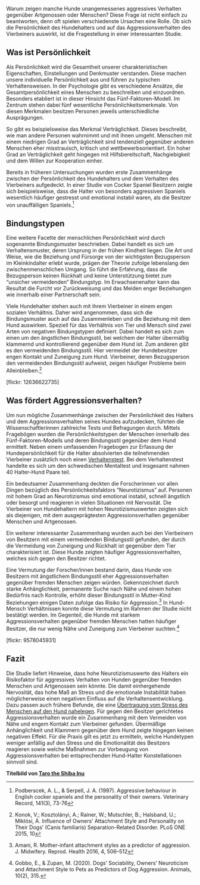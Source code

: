 Warum zeigen manche Hunde unangemessenes aggressives Verhalten gegenüber Artgenossen oder Menschen? Diese Frage ist nicht einfach zu beantworten, denn oft spielen verschiedenste Ursachen eine Rolle. Ob sich die Persönlichkeit des Hundehalters und auf das Aggressionsverhalten des Vierbeiners auswirkt, ist die Fragestellung in einer interessanten Studie.

## Was ist Persönlichkeit

Als Persönlichkeit wird die Gesamtheit unserer charakteristischen Eigenschaften, Einstellungen und Denkmuster verstanden. Diese machen unsere individuelle Persönlichkeit aus und führen zu typischen Verhaltensweisen. In der Psychologie gibt es verschiedene Ansätze, die Gesamtpersönlichkeit eines Menschen zu beschreiben und einzuordnen. Besonders etabliert ist in dieser Hinsicht das Fünf-Faktoren-Modell. Im Zentrum stehen dabei fünf wesentliche Persönlichkeitsmerkmale. Von diesen Merkmalen besitzen Personen jeweils unterschiedliche Ausprägungen. 

So gibt es beispielsweise das Merkmal Verträglichkeit. Dieses beschreibt, wie man andere Personen wahrnimmt und mit ihnen umgeht. Menschen mit einem niedrigen Grad an Verträglichkeit sind tendenziell gegenüber anderen Menschen eher misstrauisch, kritisch und wettbewerbsorientiert. Ein hoher Grad an Verträglichkeit geht hingegen mit Hilfsbereitschaft, Nachgiebigkeit und dem Willen zur Kooperation einher. 

Bereits in früheren Untersuchungen wurden erste Zusammenhänge zwischen der Persönlichkeit des Hundehalters und dem Verhalten des Vierbeiners aufgedeckt. In einer Studie von Cocker Spaniel Besitzern zeigte sich beispielsweise, dass die Halter von besonders aggressiven Spaniels wesentlich häufiger gestresst und emotional instabil waren, als die Besitzer von unauffälligen Spaniels.[^1]

## Bindungstypen

Eine weitere Facette der menschlichen Persönlichkeit wird durch sogenannte Bindungsmuster beschrieben. Dabei handelt es sich um Verhaltensmuster, deren Ursprung in der frühen Kindheit liegen. Die Art und Weise, wie die Beziehung und Fürsorge von der wichtigsten Bezugsperson im Kleinkindalter erlebt wurde, prägen der Theorie zufolge lebenslang den zwischenmenschlichen Umgang. So führt die Erfahrung, dass die Bezugsperson keinen Rückhalt und keine Unterstützung bietet zum “unsicher vermeidenden” Bindungstyp. Im Erwachsenenalter kann das Resultat die Furcht vor Zurückweisung und das Meiden enger Beziehungen wie innerhalb einer Partnerschaft sein. 

Viele Hundehalter stehen auch mit ihrem Vierbeiner in einem engen sozialen Verhältnis. Daher wird angenommen, dass sich die Bindungsmuster auch auf das Zusammenleben und die Beziehung mit dem Hund auswirken. Speziell für das Verhältnis von Tier und Mensch sind zwei Arten von negativen Bindungstypen definiert. Dabei handelt es sich zum einen um den ängstlichen Bindungsstil, bei welchem der Halter 
übermäßig klammernd und kontrollierend gegenüber dem Hund ist. Zum anderen gibt es den vermeidenden Bindungsstil. Hier vermeidet der Hundebesitzer engen Kontakt und Zuneigung zum Hund. Vierbeiner, deren Bezugsperson den vermeidenden Bindungsstil aufweist, zeigen häufiger Probleme beim Alleinbleiben.[^3]

[flickr: 12636622735]

## Was fördert Aggressionsverhalten?

Um nun mögliche Zusammenhänge zwischen der Persönlichkeit des Halters und dem Aggressionsverhalten seines Hundes aufzudecken, führten die Wissenschaftlerinnen zahlreiche Tests und Befragungen durch. Mittels Fragebögen wurden die Persönlichkeitstypen der Menschen innerhalb des Fünf-Faktoren-Modells und deren Bindungsstil gegenüber dem Hund ermittelt. Neben einem umfassenden Fragebogen zur Erfassung der Hundepersönlichkeit für die Halter absolvierten die teilnehmenden Vierbeiner zusätzlich noch einen [Verhaltenstest](https://www.youtube.com/watch?v=nJzs3Vn2Y6s). Bei dem Verhaltenstest handelte es sich um den schwedischen Mentaltest und insgesamt nahmen 40 Halter-Hund Paare teil. 

Ein bedeutsamer Zusammenhang deckten die Forscherinnen vor allen Dingen bezüglich des Persönlichkeitsfaktors “Neurotizismus” auf. Personen mit hohem Grad an Neurotizismus sind emotional instabil, schnell ängstlich oder besorgt und reagieren in vielen Situationen mit Nervosität. Die Vierbeiner von Hundehaltern mit hohen Neurotizismuswerten zeigten sich als diejenigen, mit dem ausgeprägtesten Aggressionsverhalten gegenüber Menschen und Artgenossen. 

Ein weiterer interessanter Zusammenhang wurden auch bei den Vierbeinern von Besitzern mit einem vermeidenden Bindungsstil gefunden, der durch die Vermeidung von Zuneigung und Rückhalt ist gegenüber dem Tier charakterisiert ist. Diese Hunde zeigten häufiger Aggressionsverhalten, welches sich gegen den Besitzer richtet. 

Eine Vermutung der Forscher/innen bestand darin, dass Hunde von Besitzern mit ängstlichem Bindungsstil eher Aggressionsverhalten gegenüber fremden Menschen zeigen würden. Gekennzeichnet durch starke Anhänglichkeit, permanente Suche nach Nähe und einem hohen Bedürfnis nach Kontrolle, erhöht dieser Bindungsstil in Mutter-Kind Beziehungen einigen Daten zufolge das Risiko für Aggression.[^2] In Hund-Mensch Verhältnissen konnte diese Vermutung im Rahmen der Studie nicht bestätigt werden. Im Gegenteil, die Hunde mit starkem Aggressionsverhalten gegenüber fremden Menschen hatten häufiger Besitzer, die nur wenig Nähe und Zuneigung zum Vierbeiner suchten.[^4]

[flickr: 9578045931]


## Fazit

Die Studie liefert Hinweise, dass hohe Neurotizismuswerte des Halters ein Risikofaktor für aggressives Verhalten von Hunden gegenüber fremden Menschen und Artgenossen sein könnte. Die damit einhergehende Nervosität, das hohe Maß an Stress und die emotionale Instabilität haben möglicherweise einen negativen Einfluss auf die Verhaltensentwicklung. 
Dazu passen auch frühere Befunde, die eine [Übertragung vom Stress des Menschen auf den Hund nahelegen](https://fluffology.de/post/gestresster-mensch-gestresster-hund).
Für gegen den Besitzer gerichtetes Aggressionsverhalten wurde ein Zusammenhang mit dem Vermeiden von Nähe und engem Kontakt zum Vierbeiner gefunden. Übermäßige Anhänglichkeit und Klammern gegenüber dem Hund zeigte hingegen keinen negativen Effekt. Für die Praxis gilt es jetzt zu ermitteln, welche Hundetypen weniger anfällig auf den Stress und die Emotionalität des Besitzers reagieren sowie welche Maßnahmen zur Vorbeugung von Aggressionsverhalten bei entsprechenden Hund-Halter Konstellationen sinnvoll sind.

**Titelbild von [Taro the Shiba Inu](https://www.flickr.com/photos/_tar0_/8704990377/in/photolist-egemmZ-pW1rt6-p59uLW-pHn6zt-ifZrKD-gjRSK7-4TAS6x-9PZbKC-2aPay2S-288JsbS-NKTowo-29N6ACs-aFYz9V-9gZhhs-2XjfCr-dKp3Gz-c16ACC-dKuq2h-5YLWF5-c16rAw-azC8kE-DFfenb-6Q6ACa-c16mgY-dKoXv8-dKutzw-c16qZf-mtKqx-6ZzkHw-dKuuqh-c16tWy-pHNfpX-qDc6Qj-6ZzkhW-6ZvjUt-NKSkE3-avEr1w-2aPcaaf-29N6dN5-29N6aSf-M8w37a-2aPawUG-5jdGpg-29N69ah-dKufpy-29N6m61-pHNf1F-bAW24w-61D7sA-bPQF4v)**


[^1]: Podberscek, A. L., & Serpell, J. A. (1997). Aggressive behaviour in English cocker spaniels and the personality of their owners. Veterinary Record, 141(3), 73-76

[^2]: Amani, R. Mother-infant attachment styles as a predictor of aggression. J. Midwifery. Reprod. Health 2016, 4, 506–512


[^3]: Konok, V.; Kosztolányi, A.; Rainer, W.; Mutschler, B.; Halsband, U.; Miklósi, Á. Influence of Owners’ Attachment Style and Personality on Their Dogs’ (Canis familiaris) Separation-Related Disorder. PLoS ONE 2015, 10

[^4]: Gobbo, E., & Zupan, M. (2020). Dogs’ Sociability, Owners’ Neuroticism and Attachment Style to Pets as Predictors of Dog Aggression. Animals, 10(2), 315.
